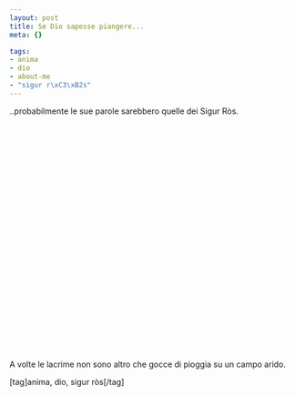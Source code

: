 ```yaml
--- 
layout: post
title: Se Dio sapesse piangere...
meta: {}

tags: 
- anima
- dio
- about-me
- "sigur r\xC3\xB2s"
---
```

..probabilmente le sue parole sarebbero quelle dei Sigur Ròs.  
  
<object width="535" height="400"><param name="movie" value="http://www.youtube.com/v/Msez6-ClCI0&rel=1"></param><param name="wmode" value="transparent"></param><embed src="http://www.youtube.com/v/Msez6-ClCI0&rel=1" type="application/x-shockwave-flash" wmode="transparent" width="535" height="400"></embed></object>  
  
A volte le lacrime non sono altro che gocce di pioggia su un campo arido.

[tag]anima, dio, sigur ròs[/tag] 
